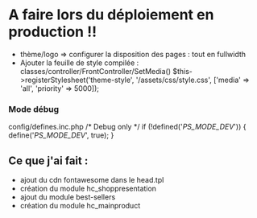 # A faire lors du déploiement en production !!

- thème/logo => configurer la disposition des pages : tout en fullwidth
- Ajouter la feuille de style compilée :
  classes/controller/FrontController/SetMedia()
  $this->registerStylesheet('theme-style', '/assets/css/style.css', ['media' => 'all', 'priority' => 5000]);



### Mode débug
config/defines.inc.php
/* Debug only */
if (!defined('_PS_MODE_DEV_')) {
define('_PS_MODE_DEV_', true);
}



## Ce que j'ai fait :
- ajout du cdn fontawesome dans le head.tpl
- création du module hc_shoppresentation
- ajout du module best-sellers
- création du module hc_mainproduct